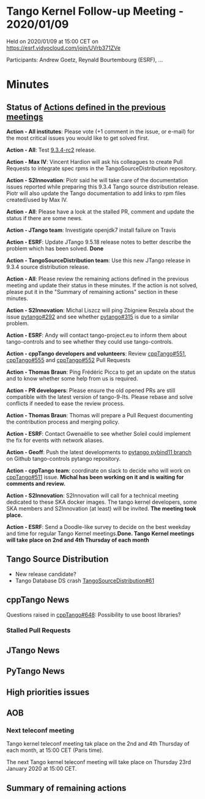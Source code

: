 # Tango Kernel Follow-up Meeting - 2020/01/09

Held on 2020/01/09 at 15:00 CET on https://esrf.vidyocloud.com/join/UVrb371ZVe

Participants: Andrew Goetz, Reynald Bourtembourg (ESRF), ...

# Minutes

## Status of [Actions defined in the previous meetings](https://github.com/tango-controls/tango-kernel-followup/blob/master/2019-11-26/Minutes.md#summary-of-remaining-actions)

**Action - All institutes**: Please vote (+1 comment in the issue, or e-mail) for the most critical issues you would 
like to get solved first.

**Action - All**: Test [9.3.4-rc2](https://github.com/tango-controls/TangoSourceDistribution/releases/tag/9.3.4-rc2) release.

**Action - Max IV**: Vincent Hardion will ask his colleagues to create Pull Requests to integrate spec rpms in the TangoSourceDistribution repository.

**Action - S2Innovation**: Piotr said he will take care of the documentation issues reported while preparing this 9.3.4 Tango source distribution release.
Piotr will also update the Tango documentation to add links to rpm files created/used by Max IV. 

**Action - All**: Please have a look at the stalled PR, comment and update the status if there are some news.

**Action - JTango team**: Investigate openjdk7 install failure on Travis

**Action - ESRF**: Update JTango 9.5.18 release notes to better describe the problem which has been solved. **Done**

**Action - TangoSourceDistribution team**: Use this new JTango release in 9.3.4 source distribution release.

**Action - All**: Please review the remaining actions defined in the previous meeting and update their status in these minutes.
If the action is not solved, please put it in the "Summary of remaining actions" section in these minutes.

**Action - S2Innovation**: Michal Liszcz will ping Zbigniew Reszela about the issue [pytango#292](https://github.com/tango-controls/pytango/pull/292) and see whether [pytango#315](https://github.com/tango-controls/pytango/pull/315) is due to a similar problem.

**Action - ESRF**: Andy will contact tango-project.eu to inform them about tango-controls and to see whether they could 
use tango-controls.

**Action - cppTango developers and volunteers**: Review [cppTango#551](https://github.com/tango-controls/cppTango/pull/551), 
[cppTango#555](https://github.com/tango-controls/cppTango/pull/555) and 
[cppTango#552](https://github.com/tango-controls/cppTango/pull/552) Pull Requests

**Action - Thomas Braun**: Ping Frédéric Picca to get an update on the status and to know whether some help from us is required.

**Action - PR developers**: Please ensure the old opened PRs are still compatible with the latest version of tango-9-lts.
Please rebase and solve conflicts if needed to ease the review process.

**Action - Thomas Braun**: Thomas will prepare a Pull Request documenting the contribution process and merging policy.

**Action - ESRF**: Contact Gwenaëlle to see whether Soleil could implement the fix for events with network aliases. 

**Action - Geoff**: Push the latest developments to [pytango pybind11 branch](https://github.com/tango-controls/pytango/tree/pybind11) on Github tango-controls pytango repository.

**Action - cppTango team**: coordinate on slack to decide who will work on [cppTango#511]((https://github.com/tango-controls/cppTango/issues/511)) issue.
**Michal has been working on it and is waiting for comments and review.**

**Action - S2Innovation**: S2Innovation will call for a technical meeting dedicated to these SKA docker images. 
The tango kernel developers, some SKA members and S2Innovation (at least) will be invited. **The meeting took place.**

**Action - ESRF**: Send a Doodle-like survey to decide on the best weekday and time for regular Tango Kernel meetings.**Done. Tango Kernel meetings will take place on 2nd and 4th Thursday of each month**

## Tango Source Distribution

- New release candidate?
- Tango Database DS crash [TangoSourceDistribution#61](https://github.com/tango-controls/TangoSourceDistribution/issues/61)


## cppTango News

Questions raised in [cppTango#648](https://github.com/tango-controls/cppTango/issues/648): Possibility to use boost libraries?

### Stalled Pull Requests

## JTango News

## PyTango News

## High priorities issues

## AOB

### Next teleconf meeting

Tango kernel teleconf meeting tak place on the 2nd and 4th Thursday of each month, at 15:00 CET (Paris time).

The next Tango kernel teleconf meeting will take place on Thursday 23rd January 2020 at 15:00 CET.

## Summary of remaining actions

